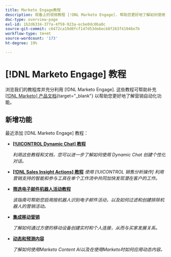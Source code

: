 ```yaml
---
title: Marketo Engage教程
description: 观看上的视频教程 [!DNL Marketo Engage]. 帮助您更好地了解如何使用营销自动化功能等内容。
doc-type: overview-page
exl-id: 1b2d6334-377a-4f59-923a-ecbe0dc0ba0c
source-git-commit: c6472ca19d0fcf147d53de6ecb8f263f41046e7b
workflow-type: tm+mt
source-wordcount: '173'
ht-degree: 19%

---
```


# [!DNL Marketo Engage] 教程

浏览我们的教程库并充分利用 [!DNL Marketo Engage]. 这些教程可帮助补充 [[!DNL Marketo] 产品文档](https://experienceleague.adobe.com/docs/marketo/using/home.html){target="_blank"} 以帮助您更好地了解营销自动化功能。

<div id="whats-new-section">

## 新增功能

最近添加 [!DNL Marketo Engage] 教程：

* **[[!UICONTROL Dynamic Chat]  教程](dynamic-chat/dynamic-chat-overview.md)**

   _利用这些教程和文档，您可以进一步了解如何使用 Dynamic Chat 创建个性化对话。_

* **[[!DNL Sales Insight Actions] 教程](/help/sales-insight-actions/overview.md)**
   _使用 [!UICONTROL 销售分析操作] 利用营销支持的智能和参与工具在单个工作流中共同加快发现潜在客户的工作。_

* **[筛选电子邮件机器人活动教程](filtering-email-bot-activities/setup.md)**

   _该指南可帮助您启用按机器人识别电子邮件活动，以及如何过滤和创建排除机器人的营销活动。_

* **[集成移动营销](cross-channel-marketing/mobile-marketing-learn.md)**

   _了解如何通过方便的移动设备创建实时和个人连接，从而与买家发展关系。_

* **[动态和预测内容](email-marketing/dynamic-and-predictive-content-learn.md)**

   _了解如何使用Marketo Content AI以及在使用Marketo时如何应用动态内容。_

</div>
<div id="recs-overview-body-1"></div>
<div id="recs-overview-body-2"></div>
<div id="recs-overview-body-3"></div>
<div id="recs-overview-body-4"></div>
<div id="recs-overview-body-5"></div>
<div id="recs-overview-body-6"></div>
